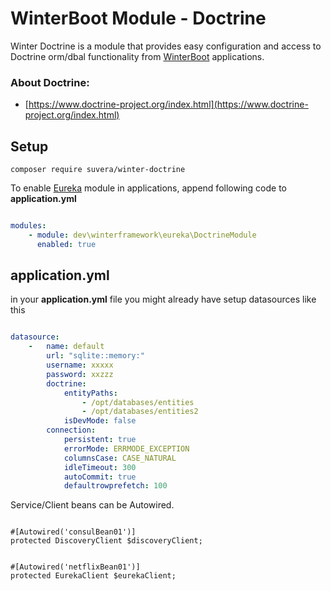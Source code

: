 # WinterBoot Module - Doctrine

Winter Doctrine is a module that provides easy configuration and access to Doctrine orm/dbal functionality from [WinterBoot](https://github.com/suvera/winter-boot) applications.

### About Doctrine:

- [https://www.doctrine-project.org/index.html](https://www.doctrine-project.org/index.html)

## Setup


```shell
composer require suvera/winter-doctrine
```

To enable [Eureka](https://www.doctrine-project.org/index.html) module in applications, append following code to **application.yml**

```yaml

modules:
    - module: dev\winterframework\eureka\DoctrineModule
      enabled: true

```

## application.yml

in your **application.yml** file you might already have setup datasources like this

```yaml

datasource:
    -   name: default
        url: "sqlite::memory:"
        username: xxxxx
        password: xxzzz
        doctrine:
            entityPaths:
                - /opt/databases/entities
                - /opt/databases/entities2
            isDevMode: false
        connection:
            persistent: true
            errorMode: ERRMODE_EXCEPTION
            columnsCase: CASE_NATURAL
            idleTimeout: 300
            autoCommit: true
            defaultrowprefetch: 100

```


Service/Client beans can be Autowired.

```phpt

#[Autowired('consulBean01')]
protected DiscoveryClient $discoveryClient;


#[Autowired('netflixBean01')]
protected EurekaClient $eurekaClient;
```